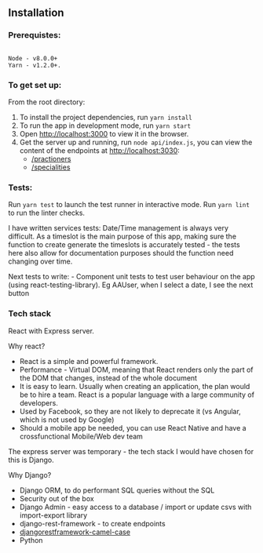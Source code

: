 
## Installation

### Prerequistes:

```

Node - v8.0.0+
Yarn - v1.2.0+.

```
### To get set up:

From the root directory:

1. To install the project dependencies, run `yarn install`
2. To run the app in development mode, run `yarn start`
3. Open [http://localhost:3000](http://localhost:3000) to view it in the browser.
4. Get the server up and running, run `node api/index.js`, you can view the content of the endpoints at [http://localhost:3030](http://localhost:3030):
    - [/practioners](http://localhost:3030/practioners)
    - [/specialities](http://localhost:3030/specialities)

### Tests:

Run `yarn test` to launch the test runner in interactive mode.
Run `yarn lint` to run the linter checks.

I have written services tests: 
    Date/Time management is always very difficult. As a timeslot is the main purpose of this app, making sure the function to create generate the timeslots is accurately tested - the tests here also allow for documentation purposes should the function need changing over time.

Next tests to write:
    - Component unit tests to test user behaviour on the app (using react-testing-library).
        Eg AAUser, when I select a date, I see the next button  

### Tech stack

React with Express server. 

Why react?

- React is a simple and powerful framework. 
- Performance - Virtual DOM, meaning that React renders only the part of the DOM that changes, instead of the whole document
- It is easy to learn. Usually when creating an application, the plan would be to hire a team. React is a popular language with a large community of developers. 
- Used by Facebook, so they are not likely to deprecate it (vs Angular, which is not used by Google)
- Should a mobile app be needed, you can use React Native and have a crossfunctional Mobile/Web dev team

The express server was temporary - the tech stack I would have chosen for this is Django.

Why Django?
- Django ORM, to do performant SQL queries without the SQL 
- Security out of the box
- Django Admin - easy access to a database / import or update csvs with import-export library
- django-rest-framework - to create endpoints
- [djangorestframework-camel-case](https://github.com/vbabiy/djangorestframework-camel-case)
- Python








